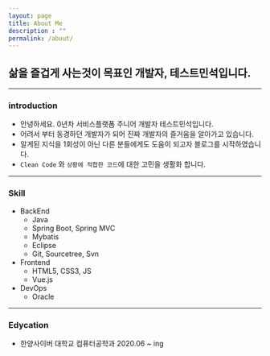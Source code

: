 ```yaml
---
layout: page
title: About Me
description : ""
permalink: /about/
---
```


## 삶을 즐겁게 사는것이 목표인 개발자, 테스트민석입니다.
___

### introduction
- 안녕하세요. 0년차 서비스플랫폼 주니어 개발자 테스트민석입니다.
- 어려서 부터 동경하던 개발자가 되어 진짜 개발자의 즐거움을 알아가고 있습니다.
- 알게된 지식을 1회성이 아닌 다른 분들에게도 도움이 되고자 블로그를 시작하였습니다.
- `Clean Code` 와 `상황에 적합한 코드`에 대한 고민을 생활화 합니다.

___

### Skill
 - BackEnd
   - Java
   - Spring Boot, Spring MVC
   - Mybatis
   - Eclipse
   - Git, Sourcetree, Svn
 - Frontend
   - HTML5, CSS3, JS
   - Vue.js
 - DevOps
   - Oracle

 <!-- Work Experience & Projects 실무 프로젝트 의 경험-->
 <!-- Personal Experience & Projects 대외적 활동 및 개인 프로젝트-->
 <!-- Presentation & Article 발표 및 외부에 썼던 글 자료-->
 <!-- Education 공부항목-->
 
 ___

### Edycation
- 한양사이버 대학교 컴퓨터공학과 2020.06 ~ ing